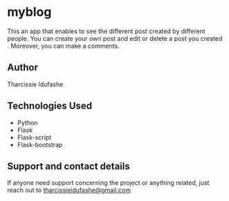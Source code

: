 # myblog
This an app that enables to see the different post created by different people. You can create your own post and edit or delete a post you created . Moreover, you can make a comments.

## Author
Tharcissie Idufashe

## Technologies Used
 * Python
 * Flask
 * Flask-script
 * Flask-bootstrap
 
  
## Support and contact details
If anyone need support concerning the project or anything related, just reach out to tharcissieidufashe@gmail.com
